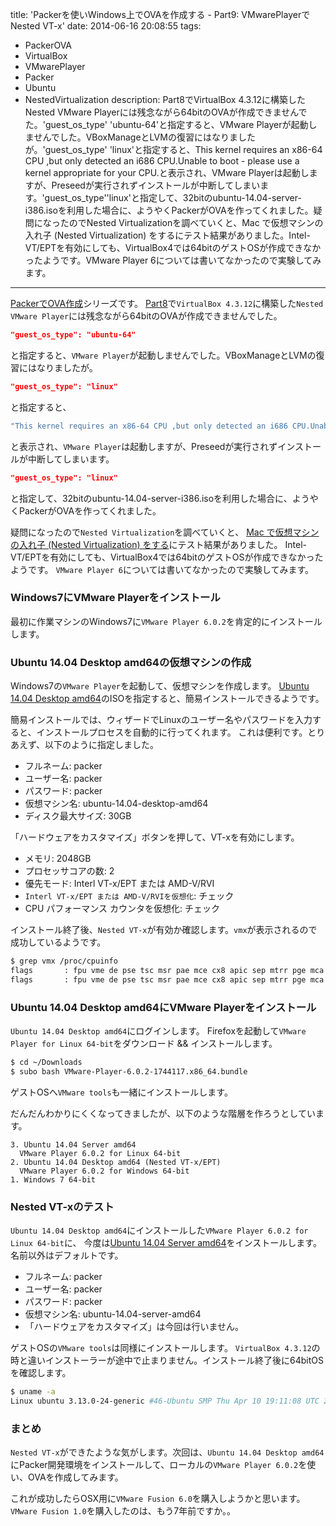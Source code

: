 title: 'Packerを使いWindows上でOVAを作成する - Part9: VMwarePlayerでNested VT-x'
date: 2014-06-16 20:08:55
tags:
 - PackerOVA
 - VirtualBox
 - VMwarePlayer
 - Packer
 - Ubuntu
 - NestedVirtualization
description: Part8でVirtualBox 4.3.12に構築したNested VMware Playerには残念ながら64bitのOVAが作成できませんでた。'guest_os_type' 'ubuntu-64'と指定すると、VMware Playerが起動しませんでした。VBoxManageとLVMの復習にはなりましたが。'guest_os_type' 'linux'と指定すると、This kernel requires an x86-64 CPU ,but only detected an i686 CPU.Unable to boot - please use a kernel appropriate for your CPU.と表示され、VMware Playerは起動しますが、Preseedが実行されずインストールが中断してしまいます。'guest_os_type''linux'と指定して、32bitのubuntu-14.04-server-i386.isoを利用した場合に、ようやくPackerがOVAを作ってくれました。疑問になったのでNested Virtualizationを調べていくと、Mac で仮想マシンの入れ子 (Nested Virtualization) をするにテスト結果がありました。Intel-VT/EPTを有効にしても、VirtualBox4では64bitのゲストOSが作成できなかったようです。VMware Player 6については書いてなかったので実験してみます。
---
[PackerでOVA作成](http://masato.github.io/tags/PackerOVA/)シリーズです。
[Part8](/2014/06/15/packer-windows-vagrant-nested-vmware-player/)で`VirtualBox 4.3.12`に構築した`Nested VMware Player`には残念ながら64bitのOVAが作成できませんでした。

``` JSON
"guest_os_type": "ubuntu-64"
```
と指定すると、`VMware Player`が起動しませんでした。VBoxManageとLVMの復習にはなりましたが。

``` JSON
"guest_os_type": "linux"
```
と指定すると、

``` bash
"This kernel requires an x86-64 CPU ,but only detected an i686 CPU.Unable to boot - please use a kernel appropriate for your CPU."
```
と表示され、`VMware Player`は起動しますが、Preseedが実行されずインストールが中断してしまいます。

``` JSON
"guest_os_type": "linux"
```

と指定して、32bitのubuntu-14.04-server-i386.isoを利用した場合に、ようやくPackerがOVAを作ってくれました。

疑問になったので`Nested Virtualization`を調べていくと、
[Mac で仮想マシンの入れ子 (Nested Virtualization) をする](http://momijiame.tumblr.com/post/21783590370/mac-nested-virtualization)にテスト結果がありました。 
Intel-VT/EPTを有効にしても、VirtualBox4では64bitのゲストOSが作成できなかったようです。
`VMware Player 6`については書いてなかったので実験してみます。

<!-- more -->


### Windows7にVMware Playerをインストール

最初に作業マシンのWindows7に`VMware Player 6.0.2`を肯定的にインストールします。

### Ubuntu 14.04 Desktop amd64の仮想マシンの作成

Windows7の`VMware Player`を起動して、仮想マシンを作成します。
[Ubuntu 14.04 Desktop amd64](http://ftp.jaist.ac.jp/pub/Linux/ubuntu-releases/14.04/ubuntu-14.04-desktop-amd64.iso)のISOを指定すると、簡易インストールできるようです。

簡易インストールでは、ウィザードでLinuxのユーザー名やパスワードを入力すると、インストールプロセスを自動的に行ってくれます。
これは便利です。とりあえず、以下のように指定しました。

* フルネーム: packer
* ユーザー名: packer
* パスワード: packer
* 仮想マシン名: ubuntu-14.04-desktop-amd64
* ディスク最大サイズ: 30GB

「ハードウェアをカスタマイズ」ボタンを押して、VT-xを有効にします。
* メモリ: 2048GB
* プロセッサコアの数: 2
* 優先モード: Interl VT-x/EPT または AMD-V/RVI
* `Interl VT-x/EPT または AMD-V/RVIを仮想化`: チェック
* CPU パフォーマンス カウンタを仮想化: チェック

インストール終了後、`Nested VT-x`が有効か確認します。`vmx`が表示されるので成功しているようです。

``` bash
$ grep vmx /proc/cpuinfo
flags		: fpu vme de pse tsc msr pae mce cx8 apic sep mtrr pge mca cmov pat pse36 clflush dts mmx fxsr sse sse2 ss syscall nx rdtscp lm constant_tsc arch_perfmon pebs bts nopl xtopology tsc_reliable nonstop_tsc aperfmperf eagerfpu pni pclmulqdq vmx ssse3 cx16 pcid sse4_1 sse4_2 x2apic popcnt aes xsave avx f16c rdrand hypervisor lahf_lm ida arat epb xsaveopt pln pts dtherm tpr_shadow vnmi ept vpid fsgsbase smep
flags		: fpu vme de pse tsc msr pae mce cx8 apic sep mtrr pge mca cmov pat pse36 clflush dts mmx fxsr sse sse2 ss syscall nx rdtscp lm constant_tsc arch_perfmon pebs bts nopl xtopology tsc_reliable nonstop_tsc aperfmperf eagerfpu pni pclmulqdq vmx ssse3 cx16 pcid sse4_1 sse4_2 x2apic popcnt aes xsave avx f16c rdrand hypervisor lahf_lm ida arat epb xsaveopt pln pts dtherm tpr_shadow vnmi ept vpid fsgsbase smep
```

### Ubuntu 14.04 Desktop amd64にVMware Playerをインストール

`Ubuntu 14.04 Desktop amd64`にログインします。
Firefoxを起動して`VMware Player for Linux 64-bit`をダウンロード && インストールします。

``` bash
$ cd ~/Downloads
$ subo bash VMware-Player-6.0.2-1744117.x86_64.bundle
```

ゲストOSへ`VMware tools`も一緒にインストールします。

だんだんわかりにくくなってきましたが、以下のような階層を作ろうとしています。
```
3. Ubuntu 14.04 Server amd64
  VMware Player 6.0.2 for Linux 64-bit
2. Ubuntu 14.04 Desktop amd64 (Nested VT-x/EPT)
  VMware Player 6.0.2 for Windows 64-bit 
1. Windows 7 64-bit
```

### Nested VT-xのテスト

`Ubuntu 14.04 Desktop amd64`にインストールした`VMware Player 6.0.2 for Linux 64-bit`に、
今度は[Ubuntu 14.04 Server amd64](http://ftp.jaist.ac.jp/pub/Linux/ubuntu-releases/14.04/ubuntu-14.04-server-amd64.iso)をインストールします。名前以外はデフォルトです。

* フルネーム: packer
* ユーザー名: packer
* パスワード: packer
* 仮想マシン名: ubuntu-14.04-server-amd64
* 「ハードウェアをカスタマイズ」は今回は行いません。

ゲストOSの`VMware tools`は同様にインストールします。
`VirtualBox 4.3.12`の時と違いインストーラーが途中で止まりません。インストール終了後に64bitOSを確認します。
``` bash
$ uname -a
Linux ubuntu 3.13.0-24-generic #46-Ubuntu SMP Thu Apr 10 19:11:08 UTC 2014 x86_64 x86_64 x86_64 GNU/Linux
```

### まとめ

`Nested VT-x`ができたような気がします。次回は、`Ubuntu 14.04 Desktop amd64`にPacker開発環境をインストールして、ローカルの`VMware Player 6.0.2`を使い、OVAを作成してみます。

これが成功したらOSX用に`VMware Fusion 6.0`を購入しようかと思います。
`VMware Fusion 1.0`を購入したのは、もう7年前ですか。。

